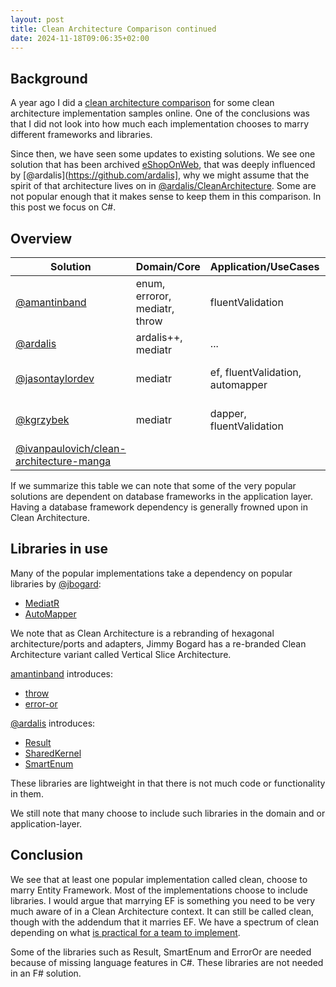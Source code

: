 ```yaml
---
layout: post
title: Clean Architecture Comparison continued
date: 2024-11-18T09:06:35+02:00
---
```


## Background

A year ago I did a [clean architecture comparison](https://assertfail.gewalli.se/2023/12/02/Clean-Architecture-Comparison.html) for some clean architecture implementation samples online. One of the conclusions was that I did not look into how much each implementation chooses to marry different frameworks and libraries.

Since then, we have seen some updates to existing solutions. We see one solution that has been archived [eShopOnWeb](https://github.com/dotnet-architecture/eShopOnWeb), that was deeply influenced by [@ardalis](https://github.com/ardalis], why we might assume that the spirit of that architecture lives on in [@ardalis/CleanArchitecture](https://github.com/ardalis/CleanArchitecture). Some are not popular enough that it makes sense to keep them in this comparison. In this post we focus on C#.

## Overview

| Solution       | Domain/Core                   | Application/UseCases             | Comments  |
|----------------|-------------------------------|----------------------------------|-----------|
| [@amantinband](https://github.com/amantinband/clean-architecture/tree/582281115489ac69d048e47c7363c7832e5b425a)    | enum, erroror, mediatr, throw | fluentValidation                 | |
| [@ardalis](https://github.com/ardalis/CleanArchitecture/tree/08ddd4f33f87b5f9e388d32c49f4c1d70f3ad24a)        | ardalis++, mediatr            | ... |  |
| [@jasontaylordev](https://github.com/jasontaylordev/CleanArchitecture/tree/1b0aafdd0d10fda58d48004968343827923fd599) | mediatr                       | ef, fluentValidation, automapper | database framework dependency |
| [@kgrzybek](https://github.com/kgrzybek/sample-dotnet-core-cqrs-api/tree/2f00e194e72e9288dddd69af499fc97920cba86e)       | mediatr                       | dapper, fluentValidation         | database framework dependency |
| [@ivanpaulovich/clean-architecture-manga](https://github.com/ivanpaulovich/clean-architecture-manga/tree/23e3d00555e2f94f7399a21a27a193decace353b)  |  |  | Not updated |

If we summarize this table we can note that some of the very popular solutions are dependent on database frameworks in the application layer. Having a database framework dependency is generally frowned upon in Clean Architecture.

## Libraries in use

Many of the popular implementations take a dependency on popular libraries by [@jbogard](https://github.com/jbogard):

- [MediatR](https://github.com/jbogard/MediatR)
- [AutoMapper](https://github.com/AutoMapper/AutoMapper)

We note that as Clean Architecture is a rebranding of hexagonal architecture/ports and adapters, Jimmy Bogard has a re-branded Clean Architecture variant called Vertical Slice Architecture.

[amantinband](https://github.com/amantinband) introduces:

- [throw](https://github.com/amantinband/throw)
- [error-or](https://github.com/amantinband/error-or)

[@ardalis](https://github.com/ardalis) introduces:

- [Result](https://github.com/ardalis/Result)
- [SharedKernel](https://github.com/ardalis/Ardalis.SharedKernel)
- [SmartEnum](https://github.com/ardalis/SmartEnum)

These libraries are lightweight in that there is not much code or functionality in them.

We still note that many choose to include such libraries in the domain and or application-layer. 

## Conclusion

We see that at least one popular implementation called clean, choose to marry Entity Framework. Most of the implementations choose to include libraries. I would argue that marrying EF is something you need to be very much aware of in a Clean Architecture context. It can still be called clean, though with the addendum that it marries EF. We have a spectrum of clean depending on what [is practical for a team to implement](https://github.com/jasontaylordev/CleanArchitecture/discussions/482?sort=new#discussioncomment-6643279).

Some of the libraries such as Result, SmartEnum and ErrorOr are needed because of missing language features in C#. These libraries are not needed in an F# solution.
